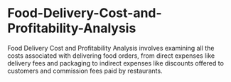 # Food-Delivery-Cost-and-Profitability-Analysis
Food Delivery Cost and Profitability Analysis involves examining all the costs associated with delivering food orders, from direct expenses like delivery fees and packaging to indirect expenses like discounts offered to customers and commission fees paid by restaurants.
